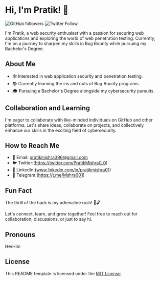 # Hi, I'm Pratik! 👋

![GitHub followers](https://img.shields.io/github/followers/prtikk?label=Follow&style=social)
![Twitter Follow](https://img.shields.io/twitter/follow/PratikMishra0_0?style=social)

I'm Pratik, a web security enthusiast with a passion for securing web applications and exploring the world of web penetration testing. Currently, I'm on a journey to sharpen my skills in Bug Bounty while pursuing my Bachelor's Degree.

## About Me

- 🕸️ Interested in web application security and penetration testing.
- 📚 Currently learning the ins and outs of Bug Bounty programs.
- 🎓 Pursuing a Bachelor's Degree alongside my cybersecurity pursuits.

## Collaboration and Learning

I'm eager to collaborate with like-minded individuals on GitHub and other platforms. Let's share ideas, collaborate on projects, and collectively enhance our skills in the exciting field of cybersecurity.

## How to Reach Me

- 📧 Email: pratikmishra396@gmail.com
- 🐦 Twitter:(https://twitter.com/PratikMishra0_0)
- 💼 LinkedIn:(www.linkedin.com/in/pratikmishra01)
- 📱 Telegram:(https://t.me/Mshra001)

## Fun Fact

The thrill of the hack is my adrenaline rush! 🚩🔓

Let's connect, learn, and grow together! Feel free to reach out for collaboration, discussions, or just to say hi.

## Pronouns

He/Him

## License

This README template is licensed under the [MIT License](LICENSE).

